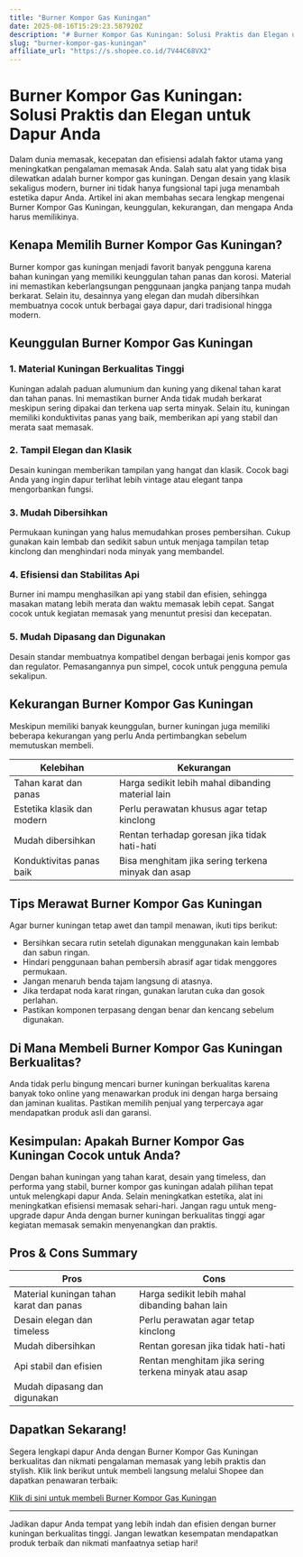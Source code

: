 ```yaml
---
title: "Burner Kompor Gas Kuningan"
date: 2025-08-16T15:29:23.587920Z
description: "# Burner Kompor Gas Kuningan: Solusi Praktis dan Elegan untuk Dapur Anda..."
slug: "burner-kompor-gas-kuningan"
affiliate_url: "https://s.shopee.co.id/7V44C68VX2"
---
```

# Burner Kompor Gas Kuningan: Solusi Praktis dan Elegan untuk Dapur Anda

Dalam dunia memasak, kecepatan dan efisiensi adalah faktor utama yang meningkatkan pengalaman memasak Anda. Salah satu alat yang tidak bisa dilewatkan adalah burner kompor gas kuningan. Dengan desain yang klasik sekaligus modern, burner ini tidak hanya fungsional tapi juga menambah estetika dapur Anda. Artikel ini akan membahas secara lengkap mengenai Burner Kompor Gas Kuningan, keunggulan, kekurangan, dan mengapa Anda harus memilikinya.

## Kenapa Memilih Burner Kompor Gas Kuningan?

Burner kompor gas kuningan menjadi favorit banyak pengguna karena bahan kuningan yang memiliki keunggulan tahan panas dan korosi. Material ini memastikan keberlangsungan penggunaan jangka panjang tanpa mudah berkarat. Selain itu, desainnya yang elegan dan mudah dibersihkan membuatnya cocok untuk berbagai gaya dapur, dari tradisional hingga modern.

## Keunggulan Burner Kompor Gas Kuningan

### 1. Material Kuningan Berkualitas Tinggi

Kuningan adalah paduan alumunium dan kuning yang dikenal tahan karat dan tahan panas. Ini memastikan burner Anda tidak mudah berkarat meskipun sering dipakai dan terkena uap serta minyak. Selain itu, kuningan memiliki konduktivitas panas yang baik, memberikan api yang stabil dan merata saat memasak.

### 2. Tampil Elegan dan Klasik

Desain kuningan memberikan tampilan yang hangat dan klasik. Cocok bagi Anda yang ingin dapur terlihat lebih vintage atau elegant tanpa mengorbankan fungsi.

### 3. Mudah Dibersihkan

Permukaan kuningan yang halus memudahkan proses pembersihan. Cukup gunakan kain lembab dan sedikit sabun untuk menjaga tampilan tetap kinclong dan menghindari noda minyak yang membandel.

### 4. Efisiensi dan Stabilitas Api

Burner ini mampu menghasilkan api yang stabil dan efisien, sehingga masakan matang lebih merata dan waktu memasak lebih cepat. Sangat cocok untuk kegiatan memasak yang menuntut presisi dan kecepatan.

### 5. Mudah Dipasang dan Digunakan

Desain standar membuatnya kompatibel dengan berbagai jenis kompor gas dan regulator. Pemasangannya pun simpel, cocok untuk pengguna pemula sekalipun.

## Kekurangan Burner Kompor Gas Kuningan

Meskipun memiliki banyak keunggulan, burner kuningan juga memiliki beberapa kekurangan yang perlu Anda pertimbangkan sebelum memutuskan membeli.

| Kelebihan | Kekurangan             |
|------------|------------------------|
| Tahan karat dan panas | Harga sedikit lebih mahal dibanding material lain |
| Estetika klasik dan modern | Perlu perawatan khusus agar tetap kinclong |
| Mudah dibersihkan | Rentan terhadap goresan jika tidak hati-hati |
| Konduktivitas panas baik | Bisa menghitam jika sering terkena minyak dan asap |

## Tips Merawat Burner Kompor Gas Kuningan

Agar burner kuningan tetap awet dan tampil menawan, ikuti tips berikut:

- Bersihkan secara rutin setelah digunakan menggunakan kain lembab dan sabun ringan.
- Hindari penggunaan bahan pembersih abrasif agar tidak menggores permukaan.
- Jangan menaruh benda tajam langsung di atasnya.
- Jika terdapat noda karat ringan, gunakan larutan cuka dan gosok perlahan.
- Pastikan komponen terpasang dengan benar dan kencang sebelum digunakan.

## Di Mana Membeli Burner Kompor Gas Kuningan Berkualitas?

Anda tidak perlu bingung mencari burner kuningan berkualitas karena banyak toko online yang menawarkan produk ini dengan harga bersaing dan jaminan kualitas. Pastikan memilih penjual yang terpercaya agar mendapatkan produk asli dan garansi.

## Kesimpulan: Apakah Burner Kompor Gas Kuningan Cocok untuk Anda?

Dengan bahan kuningan yang tahan karat, desain yang timeless, dan performa yang stabil, burner kompor gas kuningan adalah pilihan tepat untuk melengkapi dapur Anda. Selain meningkatkan estetika, alat ini meningkatkan efisiensi memasak sehari-hari. Jangan ragu untuk meng-upgrade dapur Anda dengan burner kuningan berkualitas tinggi agar kegiatan memasak semakin menyenangkan dan praktis.

## Pros & Cons Summary

| Pros                                              | Cons                                        |
|---------------------------------------------------|--------------------------------------------|
| Material kuningan tahan karat dan panas          | Harga sedikit lebih mahal dibanding bahan lain |
| Desain elegan dan timeless                       | Perlu perawatan agar tetap kinclong     |
| Mudah dibersihkan                                | Rentan goresan jika tidak hati-hati     |
| Api stabil dan efisien                           | Rentan menghitam jika sering terkena minyak atau asap |
| Mudah dipasang dan digunakan                     |                                              |

## Dapatkan Sekarang! 

Segera lengkapi dapur Anda dengan Burner Kompor Gas Kuningan berkualitas dan nikmati pengalaman memasak yang lebih praktis dan stylish. Klik link berikut untuk membeli langsung melalui Shopee dan dapatkan penawaran terbaik: 

[Klik di sini untuk membeli Burner Kompor Gas Kuningan](https://s.shopee.co.id/7V44C68VX2)

---

Jadikan dapur Anda tempat yang lebih indah dan efisien dengan burner kuningan berkualitas tinggi. Jangan lewatkan kesempatan mendapatkan produk terbaik dan nikmati manfaatnya setiap hari!
